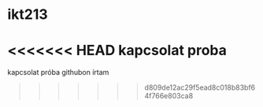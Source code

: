 # ikt213
<<<<<<< HEAD
kapcsolat proba
=======
kapcsolat próba
githubon írtam
>>>>>>> d809de12ac29f5ead8c018b83bf64f766e803ca8
